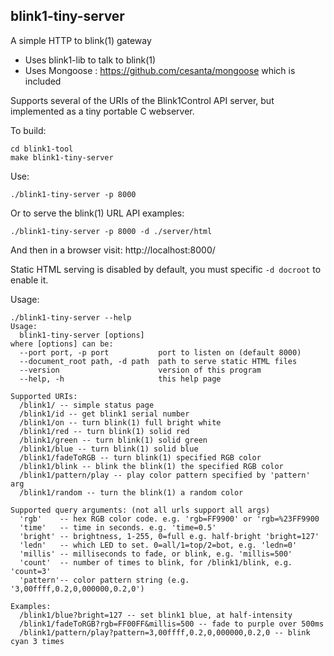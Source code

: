 
## blink1-tiny-server

A simple HTTP to blink(1) gateway

- Uses blink1-lib to talk to blink(1)
- Uses Mongoose : https://github.com/cesanta/mongoose which is included

Supports several of the URIs of the Blink1Control API server,
but implemented as a tiny portable C webserver.

To build:
```
cd blink1-tool
make blink1-tiny-server
```
Use:
```
./blink1-tiny-server -p 8000
```
Or to serve the blink(1) URL API examples:
```
./blink1-tiny-server -p 8000 -d ./server/html
```
And then in a browser visit: http://localhost:8000/

Static HTML serving is disabled by default, you must specific `-d docroot` to enable it.

Usage:
```
./blink1-tiny-server --help
Usage:
  blink1-tiny-server [options]
where [options] can be:
  --port port, -p port           port to listen on (default 8000)
  --document_root path, -d path  path to serve static HTML files
  --version                      version of this program
  --help, -h                     this help page

Supported URIs:
  /blink1/ -- simple status page
  /blink1/id -- get blink1 serial number
  /blink1/on -- turn blink(1) full bright white
  /blink1/red -- turn blink(1) solid red
  /blink1/green -- turn blink(1) solid green
  /blink1/blue -- turn blink(1) solid blue
  /blink1/fadeToRGB -- turn blink(1) specified RGB color
  /blink1/blink -- blink the blink(1) the specified RGB color
  /blink1/pattern/play -- play color pattern specified by 'pattern' arg
  /blink1/random -- turn the blink(1) a random color

Supported query arguments: (not all urls support all args)
  'rgb'    -- hex RGB color code. e.g. 'rgb=FF9900' or 'rgb=%23FF9900
  'time'   -- time in seconds. e.g. 'time=0.5'
  'bright' -- brightness, 1-255, 0=full e.g. half-bright 'bright=127'
  'ledn'   -- which LED to set. 0=all/1=top/2=bot, e.g. 'ledn=0'
  'millis' -- milliseconds to fade, or blink, e.g. 'millis=500'
  'count'  -- number of times to blink, for /blink1/blink, e.g. 'count=3'
  'pattern'-- color pattern string (e.g. '3,00ffff,0.2,0,000000,0.2,0')

Examples:
  /blink1/blue?bright=127 -- set blink1 blue, at half-intensity
  /blink1/fadeToRGB?rgb=FF00FF&millis=500 -- fade to purple over 500ms
  /blink1/pattern/play?pattern=3,00ffff,0.2,0,000000,0.2,0 -- blink cyan 3 times

```
